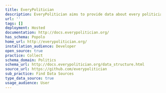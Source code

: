 ```yaml
---
title: EveryPolitician
description: EveryPolitician aims to provide data about every politician in the world.
url: ''
tags: []
deployment: Hosted
documentation: http://docs.everypolitician.org/
has_schema: Popolo
home_url: http://everypolitician.org/
installation_audience: Developer
open_source: true
practice: Collect
schema_domain: Politics
schema_url: http://docs.everypolitician.org/data_structure.html
source_url: https://github.com/everypolitician
sub_practice: Find Data Sources
type_data_source: true
usage_audience: User
---
```

